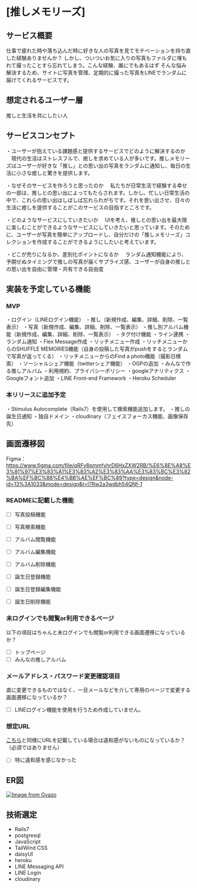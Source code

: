 # [推しメモリーズ]

## サービス概要
 仕事で疲れた時や落ち込んだ時に好きな人の写真を見てモチベーションを持ち直した経験ありませんか？
しかし、ついついお気に入りの写真もファルダに埋もれて撮ったことすら忘れてしまう。こんな経験、誰にでもあるはず
そんな悩み解決するため、サイトに写真を管理、定期的に撮った写真をLINEでランダムに届けてくれるサービスです。

## 想定されるユーザー層
推しと生活を共にしたい人

## サービスコンセプト
・ユーザーが抱えている課題感と提供するサービスでどのように解決するのか
　現代の生活はストレスフルで、癒しを求めている人が多いです。推しメモリーズはユーザーが好きな「推し」との思い出の写真をランダムに通知し、毎日の生活に小さな癒しと驚きを提供します。

・なぜそのサービスを作ろうと思ったのか
　私たちが日常生活で経験する幸せの一部は、推しとの思い出によってもたらされます。しかし、忙しい日常生活の中で、これらの思い出はしばしば忘れられがちです。それを思い出させ、日々の生活に癒しを提供することがこのサービスの目指すところです。

・どのようなサービスにしていきたいか
　UIを考え、推しとの思い出を最大限に楽しむことができるようなサービスにしていきたいと思っています。そのために、ユーザーが写真を簡単にアップロードし、自分だけの「推しメモリーズ」コレクションを作成することができるようにしたいと考えています。

・どこが売りになるか、差別化ポイントになるか
　ランダム通知機能により、予期せぬタイミングで推しの写真が届くサプライズ感、ユーザーが自身の推しとの思い出を自由に管理・共有できる自由度

## 実装を予定している機能
### MVP

・ログイン（LINEログイン機能）
・推し（新規作成、編集、詳細、削除、一覧表示）
・写真（新規作成、編集、詳細、削除、一覧表示）
・推し別アルバム機能（新規作成、編集、詳細、削除、一覧表示）
・タグ付け機能
・ライン連携
・ランダム通知
・Flex Message作成
・リッチメニュー作成
・リッチメニューからのSHUFFLE MEMORIES機能（自身の投稿した写真がpushをするとランダムで写真が返ってくる）
・リッチメニューからのFind a photo機能（撮影日検索）
・ソーシャルシェア機能（twitterシェア機能）
・OGPの追加
・みんなで作る推しアルバム
・利用規約、プライバシーポリシー
・googleアナリティクス
・Googleフォント追加
・LINE Front-end Framework
・Heroku Scheduler

### 本リリースに追加予定

・Stimulus Autocomplete（Rails7）を使用して検索機能追加します。
・推しの誕生日通知
・独自ドメイン
・cloudinary（フェイスフォーカス機能、画像保存先）

## 画面遷移図
Figma： https://www.figma.com/file/qRFv8pmmfvhrD6HxZXW2RB/%E6%8E%A8%E3%81%97%E3%83%A1%E3%83%A2%E3%83%AA%E3%83%BC%E3%82%BA%EF%BC%88%E4%BB%AE%EF%BC%89?type=design&node-id=13%3A1033&mode=design&t=I7Rw2a3wdbh54QNf-1

### READMEに記載した機能
- [ ] 写真投稿機能
- [ ] 写真検索機能
- [ ] アルバム閲覧機能
- [ ] アルバム編集機能
- [ ] アルバム削除機能
- [ ] 誕生日登録機能
- [ ] 誕生日登録編集機能
- [ ] 誕生日削除機能


### 未ログインでも閲覧or利用できるページ
以下の項目はちゃんと未ログインでも閲覧or利用できる画面遷移になっているか？
- [ ] トップページ
- [ ] みんなの推しアルバム

### メールアドレス・パスワード変更確認項目
直に変更できるものではなく、一旦メールなどを介して専用のページで変更する画面遷移になっているか？
- [ ] LINEログイン機能を使用を行うため作成していません。

### 想定URL
[こちら](https://xd.adobe.com/view/53d16b6b-bcdf-479b-4e6a-a67539af96c5-25e0/grid/)と同様にURLを記載している場合は違和感がないものになっているか？（必須ではありません）
- [ ] 特に違和感を感じなかった

## ER図
[![Image from Gyazo](https://i.gyazo.com/72436008ce73d9cebe5430877e7f962c.png)](https://gyazo.com/72436008ce73d9cebe5430877e7f962c)

## 技術選定
- Rails7
- postgresql
- JavaScript
- TailWind CSS
- daisyUI
- heroku
- LINE Messaging API
- LINE Login
- cloudinary
